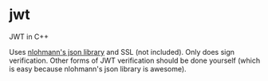 # jwt
JWT in C++

Uses [nlohmann's json library](https://github.com/nlohmann/json) and SSL (not included). 
Only does sign verification. Other forms of JWT verification should be done yourself (which is easy because nlohmann's json library is awesome).
